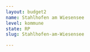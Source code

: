 ```yaml
---
layout: budget2
name: Stahlhofen am Wiesensee
level: kommune
state: RP
slug: Stahlhofen-am-Wiesensee

---
```



